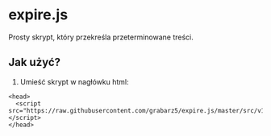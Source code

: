 # expire.js
Prosty skrypt, który przekreśla przeterminowane treści.

## Jak użyć?

1. Umieść skrypt w nagłówku html:

```
<head>
  <script src="https://raw.githubusercontent.com/grabarz5/expire.js/master/src/v1/expire.js"></script>
</head>
```
